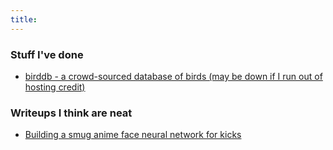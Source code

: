 ```yaml
---
title:
---
```

### Stuff I've done

- [birddb - a crowd-sourced database of birds (may be down if I run out of hosting credit)](https://birddb.wileyy.com)

### Writeups I think are neat

- [Building a smug anime face neural network for kicks](blog/anime_nn/index.md)
